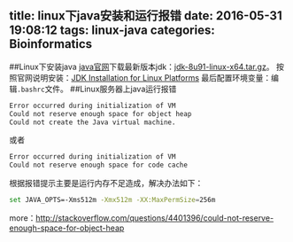 title: linux下java安装和运行报错
date: 2016-05-31 19:08:12
tags: linux-java
categories: Bioinformatics
---

##Linux下安装java
<a href="http://www.oracle.com/technetwork/java/javase/downloads/jdk8-downloads-2133151.html" target="_blank">java官网</a>下载最新版本jdk：<a href="http://www.oracle.com/technetwork/java/javase/downloads/jdk8-downloads-2133151.html" target="_blank">jdk-8u91-linux-x64.tar.gz</a>。
按照官网说明安装：<a href="http://docs.oracle.com/javase/8/docs/technotes/guides/install/linux_jdk.html#BJFJJEFG" target="_blank">JDK Installation for Linux Platforms</a>
最后配置环境变量：编辑<code>.bashrc</code>文件。
##Linux服务器上java运行报错
``` bash
Error occurred during initialization of VM
Could not reserve enough space for object heap
Could not create the Java virtual machine.
```
或者
``` bash
Error occurred during initialization of VM 
Could not reserve enough space for code cache
```
根据报错提示主要是运行内存不足造成，解决办法如下：
``` bash
set JAVA_OPTS=-Xms512m -Xmx512m -XX:MaxPermSize=256m
```
more：http://stackoverflow.com/questions/4401396/could-not-reserve-enough-space-for-object-heap